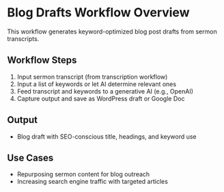 # Blog Drafts Workflow Overview

This workflow generates keyword-optimized blog post drafts from sermon transcripts.

## Workflow Steps

1. Input sermon transcript (from transcription workflow)
2. Input a list of keywords or let AI determine relevant ones
3. Feed transcript and keywords to a generative AI (e.g., OpenAI)
4. Capture output and save as WordPress draft or Google Doc

## Output

- Blog draft with SEO-conscious title, headings, and keyword use

## Use Cases

- Repurposing sermon content for blog outreach
- Increasing search engine traffic with targeted articles
